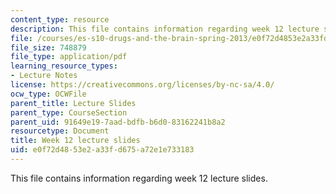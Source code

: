 ```yaml
---
content_type: resource
description: This file contains information regarding week 12 lecture slides.
file: /courses/es-s10-drugs-and-the-brain-spring-2013/e0f72d4853e2a33fd675a72e1e733183_MITES_S10S13_Week12.pdf
file_size: 748879
file_type: application/pdf
learning_resource_types:
- Lecture Notes
license: https://creativecommons.org/licenses/by-nc-sa/4.0/
ocw_type: OCWFile
parent_title: Lecture Slides
parent_type: CourseSection
parent_uid: 91649e19-7aad-bdfb-b6d0-83162241b8a2
resourcetype: Document
title: Week 12 lecture slides
uid: e0f72d48-53e2-a33f-d675-a72e1e733183
---
```

This file contains information regarding week 12 lecture slides.